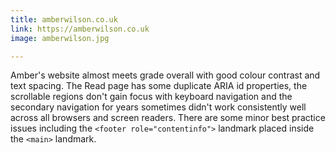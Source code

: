 ```yaml
---
title: amberwilson.co.uk
link: https://amberwilson.co.uk
image: amberwilson.jpg

---
```


Amber's website almost meets grade overall with good colour contrast and text spacing. The Read page has some duplicate ARIA id properties, the scrollable regions don't gain focus with keyboard navigation and the secondary navigation for years sometimes didn't work consistently well across all browsers and screen readers. There are some minor best practice issues including the `<footer role="contentinfo">` landmark placed inside the `<main>` landmark.
